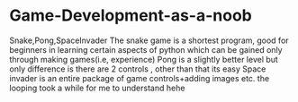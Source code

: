 # Game-Development-as-a-noob
Snake,Pong,SpaceInvader
The snake game is a shortest program, good for beginners in learning certain aspects of python which can be gained only through making games(i.e, experience)
Pong is a slightly better level but only difference is there are 2 controls , other than that its easy
Space invader is an entire package of game controls+adding images etc. the looping took a while for me to understand hehe

